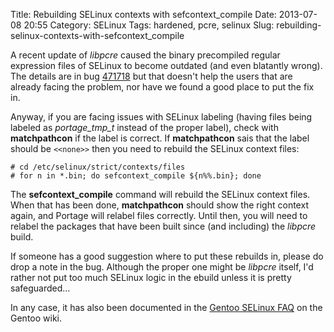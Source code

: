Title: Rebuilding SELinux contexts with sefcontext_compile
Date: 2013-07-08 20:55
Category: SELinux
Tags: hardened, pcre, selinux
Slug: rebuilding-selinux-contexts-with-sefcontext_compile

A recent update of *libpcre* caused the binary precompiled regular
expression files of SELinux to become outdated (and even blatantly
wrong). The details are in bug [471718](https://bugs.gentoo.org/471718)
but that doesn't help the users that are already facing the problem, nor
have we found a good place to put the fix in.

Anyway, if you are facing issues with SELinux labeling (having files
being labeled as *portage\_tmp\_t* instead of the proper label), check
with **matchpathcon** if the label is correct. If **matchpathcon** sais
that the label should be `<<none>>` then you need to rebuild the SELinux
context files:

    # cd /etc/selinux/strict/contexts/files
    # for n in *.bin; do sefcontext_compile ${n%%.bin}; done

The **sefcontext\_compile** command will rebuild the SELinux context
files. When that has been done, **matchpathcon** should show the right
context again, and Portage will relabel files correctly. Until then, you
will need to relabel the packages that have been built since (and
including) the *libpcre* build.

If someone has a good suggestion where to put these rebuilds in, please
do drop a note in the bug. Although the proper one might be *libpcre*
itself, I'd rather not put too much SELinux logic in the ebuild unless
it is pretty safeguarded...

In any case, it has also been documented in the [Gentoo SELinux
FAQ](https://wiki.gentoo.org/wiki/SELinux/FAQ#File_labels_do_not_seem_to_be_set_anymore.2C_and_matchpathcon_sais_.3C.3Cnone.3E.3E)
on the Gentoo wiki.
